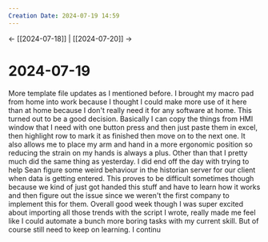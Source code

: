 ```yaml
---
Creation Date: 2024-07-19 14:59
---
```


<- [[2024-07-18]] | [[2024-07-20]]  ->

# 2024-07-19
More template file updates as I mentioned before. I brought my macro pad from home into work because I thought I could make more use of it here than at home because I don't really need it for any software at home. This turned out to be a good decision. Basically I can copy the things from HMI window that I need with one button press and then just paste them in excel, then highlight row to mark it as finished then move on to the next one. It also allows me to place my arm and hand in a more ergonomic position so reducing the strain on my hands is always a plus. Other than that I pretty much did the same thing as yesterday. I did end off the day with trying to help Sean figure some weird behaviour in the historian server for our client when data is getting entered. This proves to be difficult sometimes though because we kind of just got handed this stuff and have to learn how it works and then figure out the issue since we weren't the first company to implement this for them. Overall good week though I was super excited about importing all those trends with the script I wrote, really made me feel like I could automate a bunch more boring tasks with my current skill. But of course still need to keep on learning. I continu